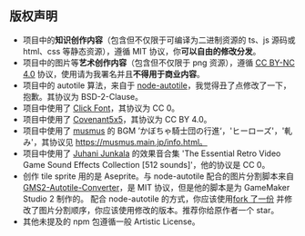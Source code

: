 ## 版权声明

- 项目中的**知识创作内容**（包含但不仅限于可编译为二进制资源的 ts、js 源码或 html、css 等静态资源），遵循 MIT 协议，你**可以自由的修改分发**。
- 项目中的图片等**艺术创作内容**（包含但不仅限于 png 资源），遵循 [CC BY-NC 4.0][cc] 协议，使用请为我署名并且**不得用于商业内容**。
- 项目中的 autotile 算法，来自于 [node-autotile][autotile]，我觉得丑了点修改了一下，抱歉。其协议为 BSD-2-Clause。
- 项目中使用了 [Click Font][click]，其协议为 CC 0。
- 项目中使用了 [Covenant5x5][covenant]，其协议为 CC BY 4.0。
- 项目中使用了 [musmus][musmus] 的 BGM ’かぼちゃ騎士団の行進‘，'ヒーローズ'，'軋み'，其协议见 https://musmus.main.jp/info.html。
- 项目中使用了 [Juhani Junkala][junkala] 的效果音合集 'The Essential Retro Video Game Sound Effects Collection [512 sounds]'，他的协议是 CC 0。
- 创作 tile sprite 用的是 Aseprite。与 node-autotile 配合的图片分割脚本来自[GMS2-Autotile-Converter][gms2-autotile-converter]，是 MIT 协议，但是他的脚本是为 GameMaker Studio 2 制作的。 配合 node-autotile 的方式，你应该使用[fork 了一份][fork] 并修改了图片分割顺序，你应该使用修改的版本。推荐你给原作者一个 star。
- 其他未提及的 npm 包遵循一般 Artistic License。

[click]: https://opengameart.org/content/click-pixel-font
[covenant]: https://heraldod.itch.io/bitmap-fonts
[autotile]: https://github.com/tlhunter/node-autotile
[gms2-autotile-converter]: https://github.com/null-sharp/GMS2-Autotile-Converter
[fork]: https://github.com/xinleibird/GMS2-Autotile-Converter
[musmus]: http://musmus.main.jp
[junkala]: https://www.youtube.com/watch?v=dbACpSy9FWY
[cc]: https://creativecommons.org/licenses/by-nc/4.0/
